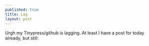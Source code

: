 ```yaml
---
published: true
title: Lag
layout: post
---
```

Urgh my Tinypress/github is lagging. At least I have a post for today already, but still.